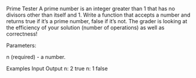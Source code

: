 Prime Tester
A prime number is an integer greater than 1 that has no divisors other than itself and 1. Write a function that accepts a number and returns true if it’s a prime number, false if it’s not. The grader is looking at the efficiency of your solution (number of operations) as well as correctness!


Parameters:


n (required) - a number.

Examples
Input	Output
n:
2	true
n:
1	false
